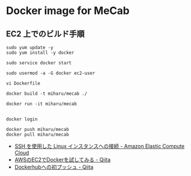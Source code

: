 # Docker image for MeCab


## EC2 上でのビルド手順

```
sudo yum update -y
sudo yum install -y docker

sudo service docker start

sudo usermod -a -G docker ec2-user
```

```
vi Dockerfile
```

```
docker build -t miharu/mecab ./

docker run -it miharu/mecab


docker login

docker push miharu/mecab
docker pull miharu/mecab
```

+ [SSH を使用した Linux インスタンスへの接続 - Amazon Elastic Compute Cloud](https://docs.aws.amazon.com/ja_jp/AWSEC2/latest/UserGuide/AccessingInstancesLinux.html)
+ [AWSのEC2でDockerを試してみる - Qiita](https://qiita.com/yumatsud/items/33bc22f7d8f640a286f4)
+ [Dockerhubへの初プッシュ - Qiita](https://qiita.com/moru3/items/32931813db81d891effb)
